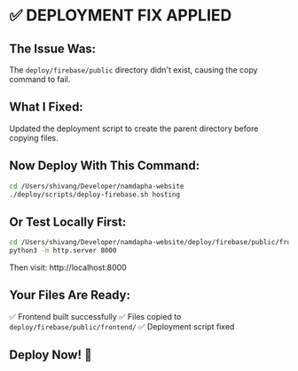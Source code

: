 # ✅ DEPLOYMENT FIX APPLIED

## The Issue Was:
The `deploy/firebase/public` directory didn't exist, causing the copy command to fail.

## What I Fixed:
Updated the deployment script to create the parent directory before copying files.

## Now Deploy With This Command:

```bash
cd /Users/shivang/Developer/namdapha-website
./deploy/scripts/deploy-firebase.sh hosting
```

## Or Test Locally First:

```bash
cd /Users/shivang/Developer/namdapha-website/deploy/firebase/public/frontend
python3 -m http.server 8000
```

Then visit: http://localhost:8000

## Your Files Are Ready:
✅ Frontend built successfully
✅ Files copied to `deploy/firebase/public/frontend/`
✅ Deployment script fixed

## Deploy Now! 🚀
